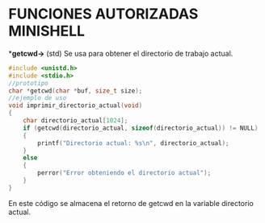 # FUNCIONES AUTORIZADAS MINISHELL

***getcwd->** (std) Se usa para obtener el directorio de trabajo actual.
```C
#include <unistd.h>
#include <stdio.h>
//prototipo
char *getcwd(char *buf, size_t size);
//ejemplo de uso
void imprimir_directorio_actual(void)
{
    char directorio_actual[1024];
    if (getcwd(directorio_actual, sizeof(directorio_actual)) != NULL)
    {
        printf("Directorio actual: %s\n", directorio_actual);
    }
    else
    {
        perror("Error obteniendo el directorio actual");
    }
}
```
En este código se almacena el retorno de getcwd en la variable directorio actual.

